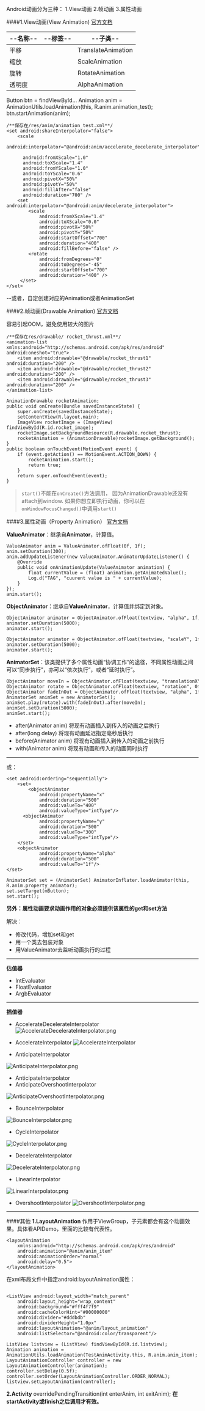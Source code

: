 Android动画分为三种：
1.View动画
2.帧动画
3.属性动画

####1.View动画(View Animation)
[官方文档](https://developer.android.com/guide/topics/graphics/view-animation.html)

|--名称--|--标签--|--子类--|
|---|---|---|
|平移|<translate>|TranslateAnimation|
|缩放|<scale>|ScaleAnimation|
|旋转|<rotate>|RotateAnimation|
|透明度|<alpha>|AlphaAnimation|

Button btn = findViewById...
Animation anim = AnimationUtils.loadAnimation(this, R.anim.animation_test);
btn.startAnimation(anim);



```
/**保存在/res/anim/animation_test.xml**/
<set android:shareInterpolator="false">    
    <scale        
      android:interpolator="@android:anim/accelerate_decelerate_interpolator"        
      android:fromXScale="1.0"        
      android:toXScale="1.4"       
      android:fromYScale="1.0"        
      android:toYScale="0.6"        
      android:pivotX="50%"        
      android:pivotY="50%"        
      android:fillAfter="false"        
      android:duration="700" />    
    <set android:interpolator="@android:anim/decelerate_interpolator">              
        <scale           
            android:fromXScale="1.4"           
            android:toXScale="0.0"           
            android:pivotX="50%"           
            android:pivotY="50%"           
            android:startOffset="700"          
            android:duration="400"           
            android:fillBefore="false" />        
        <rotate           
            android:fromDegrees="0"           
            android:toDegrees="-45"                   
            android:startOffset="700"           
            android:duration="400" />    
     </set>
</set>
```

--或者，自定创建对应的Animation或者AnimationSet


####2.帧动画(Drawable Animation)
[官方文档](https://developer.android.com/guide/topics/graphics/drawable-animation.html)

容易引起OOM，避免使用较大的图片

```
/**保存在res/drawable/ rocket_thrust.xml**/
<animation-list xmlns:android="http://schemas.android.com/apk/res/android"    android:oneshot="true">    
    <item android:drawable="@drawable/rocket_thrust1" android:duration="200" />    
    <item android:drawable="@drawable/rocket_thrust2" android:duration="200" />    
    <item android:drawable="@drawable/rocket_thrust3" android:duration="200" />
</animation-list>
```

```
AnimationDrawable rocketAnimation;
public void onCreate(Bundle savedInstanceState) {      
    super.onCreate(savedInstanceState);      
    setContentView(R.layout.main);  
    ImageView rocketImage = (ImageView) findViewById(R.id.rocket_image);  
    rocketImage.setBackgroundResource(R.drawable.rocket_thrust);  
    rocketAnimation = (AnimationDrawable)rocketImage.getBackground();
}
public boolean onTouchEvent(MotionEvent event) { 
    if (event.getAction() == MotionEvent.ACTION_DOWN) {    
        rocketAnimation.start();    
        return true;  
    }  
    return super.onTouchEvent(event);
}
```
>`start()`不能在`onCreate()`方法调用， 因为AnimationDrawable还没有attach到window. 如果你想立即执行动画，你可以在`onWindowFocusChanged()`中调用`start()`

####3.属性动画（Property Animation）
[官方文档](https://developer.android.com/guide/topics/graphics/prop-animation.html)

**ValueAnimator**：继承自**Animator**，计算值。

```
ValueAnimator anim = ValueAnimator.ofFloat(0f, 1f);  
anim.setDuration(300);  
anim.addUpdateListener(new ValueAnimator.AnimatorUpdateListener() {  
    @Override  
    public void onAnimationUpdate(ValueAnimator animation) {  
        float currentValue = (float) animation.getAnimatedValue();  
        Log.d("TAG", "cuurent value is " + currentValue);  
    }  
});  
anim.start();  
```
**ObjectAnimator**：继承自**ValueAnimator**，计算值并绑定到对象。

```
ObjectAnimator animator = ObjectAnimator.ofFloat(textview, "alpha", 1f, 0f, 1f);  
animator.setDuration(5000);  
animator.start();  

ObjectAnimator animator = ObjectAnimator.ofFloat(textview, "scaleY", 1f, 3f, 1f);  
animator.setDuration(5000);  
animator.start();  
```

**AnimatorSet**：该类提供了多个属性动画“协调工作”的途径，不同属性动画之间可以“同步执行”，亦可以“依次执行”，或者“延时执行”。
```
ObjectAnimator moveIn = ObjectAnimator.ofFloat(textview, "translationX", -500f, 0f);  
ObjectAnimator rotate = ObjectAnimator.ofFloat(textview, "rotation", 0f, 360f);  
ObjectAnimator fadeInOut = ObjectAnimator.ofFloat(textview, "alpha", 1f, 0f, 1f);  
AnimatorSet animSet = new AnimatorSet();  
animSet.play(rotate).with(fadeInOut).after(moveIn);  
animSet.setDuration(5000);  
animSet.start();  
```

- after(Animator anim)   将现有动画插入到传入的动画之后执行
- after(long delay)   将现有动画延迟指定毫秒后执行
- before(Animator anim)   将现有动画插入到传入的动画之前执行
- with(Animator anim)   将现有动画和传入的动画同时执行

----

或：

```
<set android:ordering="sequentially">    
    <set>        
        <objectAnimator            
            android:propertyName="x"            
            android:duration="500"            
            android:valueTo="400"            
            android:valueType="intType"/>        
      <objectAnimator            
            android:propertyName="y"            
            android:duration="500"            
            android:valueTo="300"            
            android:valueType="intType"/>    
    </set>    
    <objectAnimator         
            android:propertyName="alpha"        
            android:duration="500"        
            android:valueTo="1f"/>
</set>
```
```
AnimatorSet set = (AnimatorSet) AnimatorInflater.loadAnimator(this, R.anim.property_animator);
set.setTarget(mButton);
set.start();
```

**另外：属性动画要求动画作用的对象必须提供该属性的get和set方法**

解决：

- 修改代码，增加set和get
- 用一个类去包装对象
- 用ValueAnimator去监听动画执行的过程


------

**估值器**
- IntEvaluator
- FloatEvaluator
- ArgbEvaluator

----

**插值器**
- AccelerateDecelerateInterpolator
![AccelerateDecelerateInterpolator.png](http://upload-images.jianshu.io/upload_images/952890-506e9f3b1c7975ee.png?imageMogr2/auto-orient/strip%7CimageView2/2/w/1240)
- AccelerateInterpolator
![AccelerateInterpolator](http://upload-images.jianshu.io/upload_images/952890-d7bec0940375b5a3.png?imageMogr2/auto-orient/strip%7CimageView2/2/w/1240)

- AnticipateInterpolator

![AnticipateInterpolator.png](http://upload-images.jianshu.io/upload_images/952890-068ab7741b87b5c1.png?imageMogr2/auto-orient/strip%7CimageView2/2/w/1240)

- AnticipateInterpolator
- AnticipateOvershootInterpolator

![AnticipateOvershootInterpolator.png](http://upload-images.jianshu.io/upload_images/952890-f8e99a0f2c4b81b0.png?imageMogr2/auto-orient/strip%7CimageView2/2/w/1240)

- BounceInterpolator


![BounceInterpolator.png](http://upload-images.jianshu.io/upload_images/952890-8bf94ed3bb3cd9ec.png?imageMogr2/auto-orient/strip%7CimageView2/2/w/1240)

- CycleInterpolator


![CycleInterpolator.png](http://upload-images.jianshu.io/upload_images/952890-b093baf6832f3b6c.png?imageMogr2/auto-orient/strip%7CimageView2/2/w/1240)

- DecelerateInterpolator


![DecelerateInterpolator.png](http://upload-images.jianshu.io/upload_images/952890-1d43c4c7e7a9a264.png?imageMogr2/auto-orient/strip%7CimageView2/2/w/1240)

- LinearInterpolator


![LinearInterpolator.png](http://upload-images.jianshu.io/upload_images/952890-776023dead32791e.png?imageMogr2/auto-orient/strip%7CimageView2/2/w/1240)

- OvershootInterpolator
![OvershootInterpolator.png](http://upload-images.jianshu.io/upload_images/952890-e0f003db8e14806f.png?imageMogr2/auto-orient/strip%7CimageView2/2/w/1240)

----

####其他
**1.LayoutAnimation**
作用于ViewGroup，子元素都会有这个动画效果。具体看APIDemo，里面的比较有代表性。
```
<layoutAnimation 
    xmlns:android="http://schemas.android.com/apk/res/android" 
    android:animation="@anim/anim_item" 
    android:animationOrder="normal" 
    android:delay="0.5">
</layoutAnimation>
```
在xml布局文件中指定android:layoutAnimation属性：
```

<ListView android:layout_width="match_parent"   
    android:layout_height="wrap_content"     
    android:background="#fff4f7f9" 
    android:cacheColorHint="#00000000" 
    android:divider="#dddbdb" 
    android:dividerHeight="1.0px" 
    android:layoutAnimation="@anim/layout_animation" 
    android:listSelector="@android:color/transparent"/>
```
```
ListView listview = (ListView) findViewById(R.id.listview);
Animation animation = AnimationUtils.loadAnimation(TestAnimActivity.this, R.anim.anim_item);
LayoutAnimationController controller = new LayoutAnimationController(animation);
controller.setDelay(0.5f);
controller.setOrder(LayoutAnimationController.ORDER_NORMAL);
listview.setLayoutAnimation(controller);
```

**2.Activity**
overridePendingTransition(int enterAnim, int exitAnim);
**在startActivity或finish之后调用才有效。**
